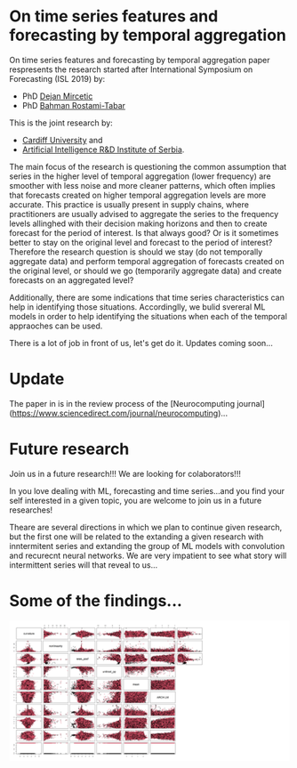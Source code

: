# On time series features and forecasting by temporal aggregation

On time series features and forecasting by temporal aggregation paper respresents the research started after International Symposium on Forecasting (ISL 2019) by:

* PhD [Dejan Mircetic](https://www.linkedin.com/feed/update/urn:li:activity:6993199240374050816/)
* PhD [Bahman Rostami-Tabar](https://www.bahmanrt.com/)

This is the joint research by:

* [Cardiff University](https://www.cardiff.ac.uk/people/view/598316-rostami-tabar-bahman) and
* [Artificial Intelligence R&D Institute of Serbia](https://www.ivi.ac.rs/).

The main focus of the research is questioning the common assumption that series in the higher level of temporal aggregation (lower frequency) are smoother with less noise and more cleaner patterns, which often implies that forecasts created on higher temporal aggregation levels are more accurate. This practice is usually present in supply chains, where practitioners are usually advised to aggregate the series to the frequency levels allinghed with their decision making horizons and then to create forecast for the period of interest. Is that always good? Or is it sometimes better to stay on the original level and forecast to the period of interest? Therefore the research question is should we stay (do not temporally aggregate data) and perform temporal aggregation of forecasts created on the original level, or should we go (temporarily aggregate data) and create forecasts on an aggregated level?

Additionally, there are some indications that time series characteristics can help in identifying those situations. Accordinglly, we bulid svereral ML models in order to help identifying the situations when each of the temporal appraoches can be used.

There is a lot of job in front of us, let's get do it. Updates coming soon...

# Update 

The paper in is in the review process of the [Neurocomputing journal] (https://www.sciencedirect.com/journal/neurocomputing)...

# Future research

Join us in a future research!!! We are looking for colaborators!!!

In you love dealing with ML, forecasting and time series...and you find your self interested in a given topic, you are welcome to join us in a future researches! 

Theare are several directions in which we plan to continue given research, but the first one will be related to the extanding a given research with inntermitent series and extanding the group of ML models with convolution and recurecnt neural networks. We are very impatient to see what story will intermittent series will that reveal to us...

# Some of the findings...

![Fig 1. Timse series characteristics.](Fig_pairs.png) 
